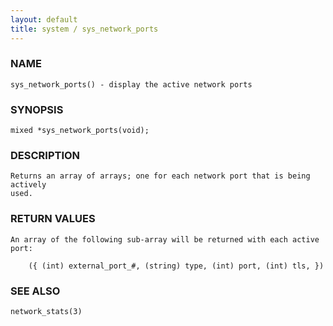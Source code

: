 ```yaml
---
layout: default
title: system / sys_network_ports
---
```


### NAME

    sys_network_ports() - display the active network ports

### SYNOPSIS

    mixed *sys_network_ports(void);

### DESCRIPTION

    Returns an array of arrays; one for each network port that is being actively
    used.

### RETURN VALUES

    An array of the following sub-array will be returned with each active port:

        ({ (int) external_port_#, (string) type, (int) port, (int) tls, })

### SEE ALSO

    network_stats(3)
